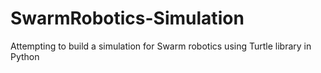 # SwarmRobotics-Simulation
Attempting to build a simulation for Swarm robotics using Turtle library in Python
